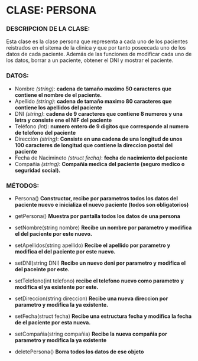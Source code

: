 # CLASE: PERSONA
### DESCRIPCION DE LA CLASE:
Esta clase es la clase persona que representa a cada uno de los pacientes reistrados en el sitema de la clinica y
que por tanto poseecada uno de los datos de cada paciente. Además de las funciones de modificar cada uno de los 
datos, borrar a un paciente, obtener el DNI y mostrar el paciente.

### DATOS:
+ Nombre _(string)_:  **cadena de tamaño maximo 50 caracteres que contiene el nombre de el paciente.**
+ Apellido _(string)_: **cadena de tamaño maximo 80 caracteres que contiene los apellidos del paciente**
+ DNI _(string)_: **cadena de 9 caracteres que contiene 8 numeros y una letra y consiste ene el NIF del paciente**
+ Teléfono _(int)_: **numero entero de 9 digitos que corresponde al numero de telefono del paciente**
+ Dirección _(string)_: **Consiste en una cadena de una longitud de unos 100 caracteres de longitud que contiene la direccion postal del paciente**
+ Fecha de Nacimineto _(struct fecha)_: **fecha de nacimiento del paciente**
+ Compañia _(string)_: **Compañia medica del paciente (seguro medico o seguridad social).**

### MÉTODOS:
- Persona() **Constructor, recibe por parametros todos los datos del paciente nuevo e inicializa el nuevo paciente (todos son obligatorios)**
+ getPersona() **Muestra por pantalla todos los datos de una persona**
- setNombre(string nombre) **Recibe un nombre por parametro y modifica el del paciente por este nuevo.**
+ setApellidos(string apellido) **Recibe el apellido por parametro y modifica el del paciente por este nuevo.**
- setDNI(string DNI) **Recibe un nuevo deni por parametro y modifica el del paceinte por este.**
+ setTelefono(int telefono) **recibe el telefono nuevo como parametro y modifica el ya existente por este.**
- setDireccion(string direccion) **Recibe una nueva direccion por parametro y modifica la ya existente.**
+ setFecha(struct fecha) **Recibe una estructura fecha y modifica la fecha de el paciente por esta nueva.**
- setCompañia(string compañia) **Recibe la nueva compañia por parametro y modifica la ya existente** 
+ deletePersona() **Borra todos los datos de ese objeto**
